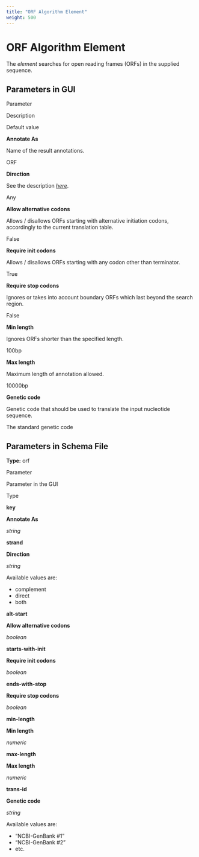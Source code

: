 ```yaml
---
title: "ORF Algorithm Element"
weight: 500
---
```



# ORF Algorithm Element

The _element_ searches for open reading frames (ORFs) in the supplied sequence.

Parameters in GUI
-----------------

Parameter

Description

Default value

**Annotate As**

Name of the result annotations.

ORF

**Direction**

See the description [_here_](element-direction-in-schema.md).

Any

**Allow alternative codons**

Allows / disallows ORFs starting with alternative initiation codons, accordingly to the current translation table.

False

**Require init codons**

Allows / disallows ORFs starting with any codon other than terminator.

True

**Require stop codons**

Ignores or takes into account boundary ORFs which last beyond the search region.

False

**Min length**

Ignores ORFs shorter than the specified length.

100bp

**Max length**

Maximum length of annotation allowed.

10000bp

**Genetic code**

Genetic code that should be used to translate the input nucleotide sequence.

The standard genetic code

Parameters in Schema File
-------------------------

**Type:** orf

Parameter

Parameter in the GUI

Type

**key**

**Annotate As**

_string_

**strand**

**Direction**

_string_

Available values are:

*   complement
*   direct
*   both

**alt-start**

**Allow alternative codons**

_boolean_

**starts-with-init**

**Require init codons**

_boolean_

**ends-with-stop**

**Require stop codons**

_boolean_

**min-length**

**Min length**

_numeric_

**max-length**

**Max length**

_numeric_

**trans-id**

**Genetic code**

_string_

Available values are:

*   “NCBI-GenBank #1”
*   “NCBI-GenBank #2”
*   etc.
